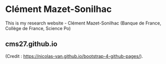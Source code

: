
# Clément Mazet-Sonilhac

This is my research website - Clément Mazet-Sonilhac (Banque de France, Collège de France, Science Po)
## cms27.github.io

(Credit : https://nicolas-van.github.io/bootstrap-4-github-pages/).

